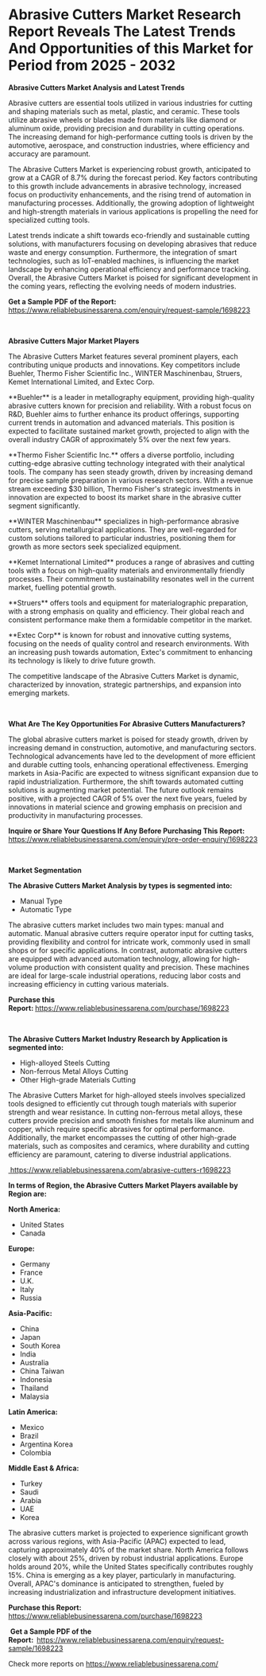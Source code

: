 <p><h1>Abrasive Cutters Market Research Report Reveals The Latest Trends And Opportunities of this Market for Period from 2025 - 2032</h1></p><p><strong>Abrasive Cutters Market Analysis and Latest Trends</strong></p>
<p><p>Abrasive cutters are essential tools utilized in various industries for cutting and shaping materials such as metal, plastic, and ceramic. These tools utilize abrasive wheels or blades made from materials like diamond or aluminum oxide, providing precision and durability in cutting operations. The increasing demand for high-performance cutting tools is driven by the automotive, aerospace, and construction industries, where efficiency and accuracy are paramount.</p><p>The Abrasive Cutters Market is experiencing robust growth, anticipated to grow at a CAGR of 8.7% during the forecast period. Key factors contributing to this growth include advancements in abrasive technology, increased focus on productivity enhancements, and the rising trend of automation in manufacturing processes. Additionally, the growing adoption of lightweight and high-strength materials in various applications is propelling the need for specialized cutting tools.</p><p>Latest trends indicate a shift towards eco-friendly and sustainable cutting solutions, with manufacturers focusing on developing abrasives that reduce waste and energy consumption. Furthermore, the integration of smart technologies, such as IoT-enabled machines, is influencing the market landscape by enhancing operational efficiency and performance tracking. Overall, the Abrasive Cutters Market is poised for significant development in the coming years, reflecting the evolving needs of modern industries.</p></p>
<p><strong>Get a Sample PDF of the Report:&nbsp;</strong> <a href="https://www.reliablebusinessarena.com/enquiry/request-sample/1698223?utm_campaign=2939&utm_medium=2&utm_source=Github&utm_content=ia&utm_term=11042025&utm_id=abrasive-cutters">https://www.reliablebusinessarena.com/enquiry/request-sample/1698223</a></p>
<p>&nbsp;</p>
<p><strong>Abrasive Cutters Major Market Players</strong></p>
<p><p>The Abrasive Cutters Market features several prominent players, each contributing unique products and innovations. Key competitors include Buehler, Thermo Fisher Scientific Inc., WINTER Maschinenbau, Struers, Kemet International Limited, and Extec Corp.</p><p>**Buehler** is a leader in metallography equipment, providing high-quality abrasive cutters known for precision and reliability. With a robust focus on R&D, Buehler aims to further enhance its product offerings, supporting current trends in automation and advanced materials. This position is expected to facilitate sustained market growth, projected to align with the overall industry CAGR of approximately 5% over the next few years.</p><p>**Thermo Fisher Scientific Inc.** offers a diverse portfolio, including cutting-edge abrasive cutting technology integrated with their analytical tools. The company has seen steady growth, driven by increasing demand for precise sample preparation in various research sectors. With a revenue stream exceeding $30 billion, Thermo Fisher's strategic investments in innovation are expected to boost its market share in the abrasive cutter segment significantly.</p><p>**WINTER Maschinenbau** specializes in high-performance abrasive cutters, serving metallurgical applications. They are well-regarded for custom solutions tailored to particular industries, positioning them for growth as more sectors seek specialized equipment. </p><p>**Kemet International Limited** produces a range of abrasives and cutting tools with a focus on high-quality materials and environmentally friendly processes. Their commitment to sustainability resonates well in the current market, fuelling potential growth.</p><p>**Struers** offers tools and equipment for materialographic preparation, with a strong emphasis on quality and efficiency. Their global reach and consistent performance make them a formidable competitor in the market.</p><p>**Extec Corp** is known for robust and innovative cutting systems, focusing on the needs of quality control and research environments. With an increasing push towards automation, Extec's commitment to enhancing its technology is likely to drive future growth.</p><p>The competitive landscape of the Abrasive Cutters Market is dynamic, characterized by innovation, strategic partnerships, and expansion into emerging markets.</p></p>
<p>&nbsp;</p>
<p><strong>What Are The Key Opportunities For Abrasive Cutters Manufacturers?</strong></p>
<p><p>The global abrasive cutters market is poised for steady growth, driven by increasing demand in construction, automotive, and manufacturing sectors. Technological advancements have led to the development of more efficient and durable cutting tools, enhancing operational effectiveness. Emerging markets in Asia-Pacific are expected to witness significant expansion due to rapid industrialization. Furthermore, the shift towards automated cutting solutions is augmenting market potential. The future outlook remains positive, with a projected CAGR of 5% over the next five years, fueled by innovations in material science and growing emphasis on precision and productivity in manufacturing processes.</p></p>
<p><strong>Inquire or Share Your Questions If Any Before Purchasing This Report:</strong> <a href="https://www.reliablebusinessarena.com/enquiry/pre-order-enquiry/1698223?utm_campaign=2939&utm_medium=2&utm_source=Github&utm_content=ia&utm_term=11042025&utm_id=abrasive-cutters">https://www.reliablebusinessarena.com/enquiry/pre-order-enquiry/1698223</a></p>
<p>&nbsp;</p>
<p><strong>Market Segmentation</strong></p>
<p><strong>The Abrasive Cutters Market Analysis by types is segmented into:</strong></p>
<p><ul><li>Manual Type</li><li>Automatic Type</li></ul></p>
<p><p>The abrasive cutters market includes two main types: manual and automatic. Manual abrasive cutters require operator input for cutting tasks, providing flexibility and control for intricate work, commonly used in small shops or for specific applications. In contrast, automatic abrasive cutters are equipped with advanced automation technology, allowing for high-volume production with consistent quality and precision. These machines are ideal for large-scale industrial operations, reducing labor costs and increasing efficiency in cutting various materials.</p></p>
<p><strong>Purchase this Report:&nbsp;</strong><a href="https://www.reliablebusinessarena.com/purchase/1698223?utm_campaign=2939&utm_medium=2&utm_source=Github&utm_content=ia&utm_term=11042025&utm_id=abrasive-cutters">https://www.reliablebusinessarena.com/purchase/1698223</a></p>
<p>&nbsp;</p>
<p><strong>The Abrasive Cutters Market Industry Research by Application is segmented into:</strong></p>
<p><ul><li>High-alloyed Steels Cutting</li><li>Non-ferrous Metal Alloys Cutting</li><li>Other High-grade Materials Cutting</li></ul></p>
<p><p>The Abrasive Cutters Market for high-alloyed steels involves specialized tools designed to efficiently cut through tough materials with superior strength and wear resistance. In cutting non-ferrous metal alloys, these cutters provide precision and smooth finishes for metals like aluminum and copper, which require specific abrasives for optimal performance. Additionally, the market encompasses the cutting of other high-grade materials, such as composites and ceramics, where durability and cutting efficiency are paramount, catering to diverse industrial applications.</p></p>
<p><a href="https://www.reliablebusinessarena.com/abrasive-cutters-r1698223?utm_campaign=2939&utm_medium=2&utm_source=Github&utm_content=ia&utm_term=11042025&utm_id=abrasive-cutters">&nbsp;https://www.reliablebusinessarena.com/abrasive-cutters-r1698223</a></p>
<p><strong>In terms of Region, the Abrasive Cutters Market Players available by Region are:</strong></p>
<p>
    <p> <strong> North America: </strong>
        <ul>
            <li>United States</li>
            <li>Canada</li>
        </ul>
        </p> 
    <p> <strong> Europe: </strong>
        <ul>
            <li>Germany</li>
            <li>France</li>
            <li>U.K.</li>
            <li>Italy</li>
            <li>Russia</li>
        </ul>
        </p> 
    <p> <strong> Asia-Pacific: </strong>
        <ul>
            <li>China</li>
            <li>Japan</li>
            <li>South Korea</li>
            <li>India</li>
            <li>Australia</li>
            <li>China Taiwan</li>
            <li>Indonesia</li>
            <li>Thailand</li>
            <li>Malaysia</li>
        </ul>
        </p> 
    <p> <strong> Latin America: </strong>
        <ul>
            <li>Mexico</li>
            <li>Brazil</li>
            <li>Argentina Korea</li>
            <li>Colombia</li>
        </ul>
        </p> 
    <p> <strong> Middle East & Africa: </strong>
        <ul>
            <li>Turkey</li>
            <li>Saudi</li>
            <li>Arabia</li>
            <li>UAE</li>
            <li>Korea</li>
        </ul>
    </p>
    </p>
<p><p>The abrasive cutters market is projected to experience significant growth across various regions, with Asia-Pacific (APAC) expected to lead, capturing approximately 40% of the market share. North America follows closely with about 25%, driven by robust industrial applications. Europe holds around 20%, while the United States specifically contributes roughly 15%. China is emerging as a key player, particularly in manufacturing. Overall, APAC's dominance is anticipated to strengthen, fueled by increasing industrialization and infrastructure development initiatives.</p></p>
<p><strong>Purchase this Report: </strong><a href="https://www.reliablebusinessarena.com/purchase/1698223?utm_campaign=2939&utm_medium=2&utm_source=Github&utm_content=ia&utm_term=11042025&utm_id=abrasive-cutters">https://www.reliablebusinessarena.com/purchase/1698223</a></p>
<p>&nbsp;<strong>Get a Sample PDF of the Report:&nbsp;&nbsp;</strong><a href="https://www.reliablebusinessarena.com/enquiry/request-sample/1698223?utm_campaign=2939&utm_medium=2&utm_source=Github&utm_content=ia&utm_term=11042025&utm_id=abrasive-cutters">https://www.reliablebusinessarena.com/enquiry/request-sample/1698223</a></p>
<p><strong></strong></p>
<p>Check more reports on <a href="https://www.reliablebusinessarena.com/?utm_campaign=2939&utm_medium=2&utm_source=Github&utm_content=ia&utm_term=11042025&utm_id=abrasive-cutters">https://www.reliablebusinessarena.com/</a></p>